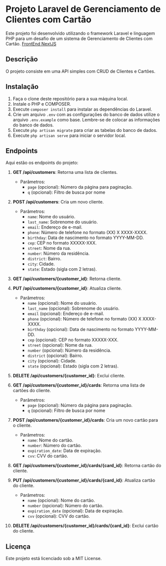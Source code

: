 # Projeto Laravel de Gerenciamento de Clientes com Cartão

Este projeto foi desenvolvido utilizando o framework Laravel e linguagem PHP para um desafio de um sistema de Gerenciamento de Clientes com Cartão. [FrontEnd NextJS](https://github.com/Ahnitam/nexjs_front_challenge)

## Descrição

O projeto consiste em uma API simples com CRUD de Clientes e Cartões.

## Instalação

1. Faça o clone deste repositório para a sua máquina local.
2. Instale o PHP e COMPOSER.
3. Execute `composer install` para instalar as dependências do Laravel.
4. Crie um arquivo `.env` com as configurações do banco de dados utilize o arquivo `.env.example` como base. Lembre-se de colocar as informações do banco de dados.
5. Execute `php artisan migrate` para criar as tabelas do banco de dados.
6. Execute `php artisan serve` para iniciar o servidor local.

## Endpoints

Aqui estão os endpoints do projeto:

1.  **GET /api/customers**: Retorna uma lista de clientes.

    -   Parâmetros:
        -   `page` (opcional): Número da página para paginação.
        -   `q` (opcional): Filtro de busca por nome

2.  **POST /api/customers**: Cria um novo cliente.

    -   Parâmetros:
        -   `name`: Nome do usuário.
        -   `last_name`: Sobrenome do usuário.
        -   `email`: Endereço de e-mail.
        -   `phone`: Número de telefone no formato (XX) X XXXX-XXXX.
        -   `birthday`: Data de nascimento no formato YYYY-MM-DD.
        -   `cep`: CEP no formato XXXXX-XXX.
        -   `street`: Nome da rua.
        -   `number`: Número da residência.
        -   `district`: Bairro.
        -   `city`: Cidade.
        -   `state`: Estado (sigla com 2 letras).

3.  **GET /api/customers/{customer_id}**: Retorna cliente.

4.  **PUT /api/customers/{customer_id}**: Atualiza cliente.

    -   Parâmetros:
        -   `name` (opcional): Nome do usuário.
        -   `last_name` (opcional): Sobrenome do usuário.
        -   `email` (opcional): Endereço de e-mail.
        -   `phone` (opcional): Número de telefone no formato (XX) X XXXX-XXXX.
        -   `birthday` (opcional): Data de nascimento no formato YYYY-MM-DD.
        -   `cep` (opcional): CEP no formato XXXXX-XXX.
        -   `street` (opcional): Nome da rua.
        -   `number` (opcional): Número da residência.
        -   `district` (opcional): Bairro.
        -   `city` (opcional): Cidade.
        -   `state` (opcional): Estado (sigla com 2 letras).

5.  **DELETE /api/customers/{customer_id}**: Exclui cliente.

6.  **GET /api/customers/{customer_id}/cards**: Retorna uma lista de cartões do cliente.

    -   Parâmetros:
        -   `page` (opcional): Número da página para paginação.
        -   `q` (opcional): Filtro de busca por nome

7.  **POST /api/customers/{customer_id}/cards**: Cria um novo cartão para o cliente.

    -   Parâmetros:
        -   `name`: Nome do cartão.
        -   `number`: Número do cartão.
        -   `expiration_date`: Data de expiração.
        -   `cvv`: CVV do cartão.

8.  **GET /api/customers/{customer_id}/cards/{card_id}**: Retorna cartão do cliente.

9.  **PUT /api/customers/{customer_id}/cards/{card_id}**: Atualiza cartão do cliente.

    -   Parâmetros:
        -   `name` (opcional): Nome do cartão.
        -   `number` (opcional): Número do cartão.
        -   `expiration_date` (opcional): Data de expiração.
        -   `cvv` (opcional): CVV do cartão.

10. **DELETE /api/customers/{customer_id}/cards/{card_id}**: Exclui cartão do cliente.

## Licença

Este projeto está licenciado sob a MIT License.
